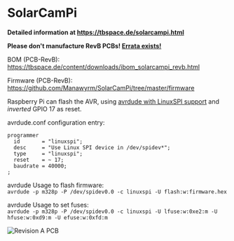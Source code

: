# SolarCamPi

__Detailed information at https://tbspace.de/solarcampi.html__

__Please don't manufacture RevB PCBs! [Errata exists!](https://github.com/Manawyrm/SolarCamPi/blob/master/todo.txt)__

BOM (PCB-RevB):  
https://tbspace.de/content/downloads/ibom_solarcampi_revb.html

Firmware (PCB-RevB):  
https://github.com/Manawyrm/SolarCamPi/tree/master/firmware

Raspberry Pi can flash the AVR, using [avrdude with LinuxSPI support](https://github.com/kcuzner/avrdude) and _inverted_ GPIO 17 as reset.

avrdude.conf configuration entry: 
```
programmer 
  id       = "linuxspi";
  desc     = "Use Linux SPI device in /dev/spidev*";
  type     = "linuxspi";
  reset    = ~ 17;
  baudrate = 40000;
;
```

avrdude Usage to flash firmware:  
`avrdude -p m328p -P /dev/spidev0.0 -c linuxspi -U flash:w:firmware.hex`
  
avrdude Usage to set fuses:  
`avrdude -p m328p -P /dev/spidev0.0 -c linuxspi -U lfuse:w:0xe2:m -U hfuse:w:0xd9:m -U efuse:w:0xfd:m`

![Revision A PCB](https://tbspace.de/content/images/solarcampi/3RevATop.JPG)
